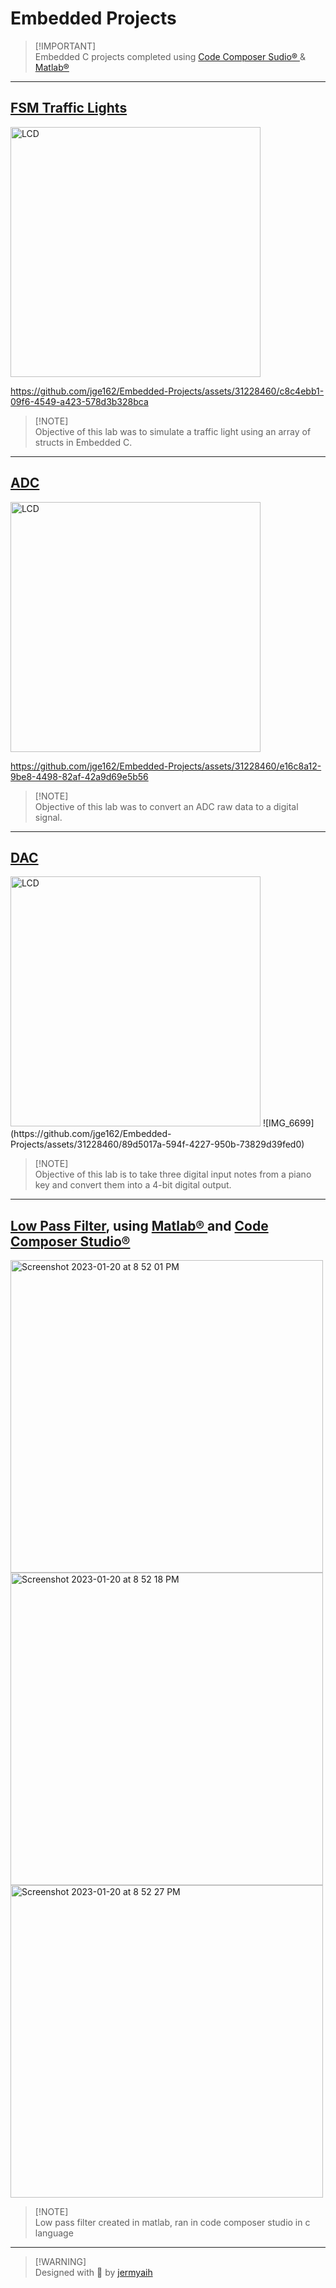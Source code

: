 # Embedded Projects

>[!IMPORTANT]\
>Embedded C projects completed using [Code Composer Sudio® ](https://www.ti.com/tool/CCSTUDIO) & [Matlab® ](https://www.mathworks.com/campaigns/offers/matlab-toolbox-price-request.html?gclid=CjwKCAjwlJimBhAsEiwA1hrp5rSr0l8UlgugwHfy7GOynau--l2HANZKVHJ7qxQUpxpicyEPC6TXthoCjP8QAvD_BwE&ef_id=CjwKCAjwlJimBhAsEiwA1hrp5rSr0l8UlgugwHfy7GOynau--l2HANZKVHJ7qxQUpxpicyEPC6TXthoCjP8QAvD_BwE:G:s&s_kwcid=AL!8664!3!606527715283!p!!g!!get%20matlab&s_eid=ppc_62715809977&q=get%20matlab)

---

## [FSM Traffic Lights](https://github.com/jge162/450-EmbeddedProjects/blob/main/FSM_TrafficLights.c)

<img width="400" alt="LCD" src="https://github.com/jge162/450-EmbeddedProjects/assets/31228460/10c9b9b8-688b-41fa-bfdf-d1a9cbefc6a0">


https://github.com/jge162/Embedded-Projects/assets/31228460/c8c4ebb1-09f6-4549-a423-578d3b328bca


>[!NOTE]\
>Objective of this lab was to simulate a traffic light using an array of structs in Embedded C.

---

## [ADC](https://github.com/jge162/450-EmbeddedProjects/tree/main/DAC) 

<img width="400" alt="LCD" src="https://github.com/jge162/450-EmbeddedProjects/assets/31228460/9f0a2bf4-6e21-4964-93be-4f508d48133f">


https://github.com/jge162/Embedded-Projects/assets/31228460/e16c8a12-9be8-4498-82af-42a9d69e5b56


>[!NOTE]\
>Objective of this lab was to convert an ADC raw data to a digital signal. 

---

## [DAC](https://github.com/jge162/450-EmbeddedProjects/tree/main/DAC)

<img width="400" alt="LCD" src="https://github.com/jge162/450-EmbeddedProjects/assets/31228460/cbc5f85d-f038-4146-b3fb-88a805a3f201">
![IMG_6699](https://github.com/jge162/Embedded-Projects/assets/31228460/89d5017a-594f-4227-950b-73829d39fed0)

>[!NOTE]\
>Objective of this lab is to take three digital input notes from a piano key and convert them into a 4-bit digital output.

---

## [Low Pass Filter](https://github.com/jge162/450-EmbeddedProjects/blob/main/LowPassFilter_main.c), using [Matlab® ](https://www.mathworks.com/campaigns/offers/matlab-toolbox-price-request.html?gclid=CjwKCAjwlJimBhAsEiwA1hrp5rSr0l8UlgugwHfy7GOynau--l2HANZKVHJ7qxQUpxpicyEPC6TXthoCjP8QAvD_BwE&ef_id=CjwKCAjwlJimBhAsEiwA1hrp5rSr0l8UlgugwHfy7GOynau--l2HANZKVHJ7qxQUpxpicyEPC6TXthoCjP8QAvD_BwE:G:s&s_kwcid=AL!8664!3!606527715283!p!!g!!get%20matlab&s_eid=ppc_62715809977&q=get%20matlab) and [Code Composer Studio® ](https://www.ti.com/tool/CCSTUDIO)

<img width="500" alt="Screenshot 2023-01-20 at 8 52 01 PM" src="https://user-images.githubusercontent.com/31228460/213844076-14f5232e-3c33-467f-b162-d6c46fa99c7e.png">
<img width="500" alt="Screenshot 2023-01-20 at 8 52 18 PM" src="https://user-images.githubusercontent.com/31228460/213844077-d4f0ef28-422d-4092-9926-9f8ec144bec5.png">
<img width="500" alt="Screenshot 2023-01-20 at 8 52 27 PM" src="https://user-images.githubusercontent.com/31228460/213844078-aef55cc3-875a-408b-b26f-478a4072e308.png">

>[!NOTE]\
>Low pass filter created in matlab, ran in code composer studio in c language

---

>[!WARNING]\
>Designed with 💙 by [jermyaih](https://github.com/jge162)

